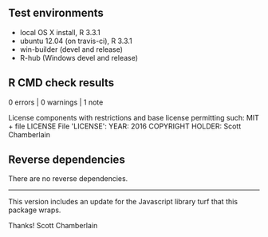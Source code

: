 ## Test environments

* local OS X install, R 3.3.1
* ubuntu 12.04 (on travis-ci), R 3.3.1
* win-builder (devel and release)
* R-hub (Windows devel and release)

## R CMD check results

0 errors | 0 warnings | 1 note

   License components with restrictions and base license permitting such:
     MIT + file LICENSE
   File 'LICENSE':
     YEAR: 2016
     COPYRIGHT HOLDER: Scott Chamberlain

## Reverse dependencies

There are no reverse dependencies.

---

This version includes an update for the Javascript library 
turf that this package wraps. 

Thanks! Scott Chamberlain